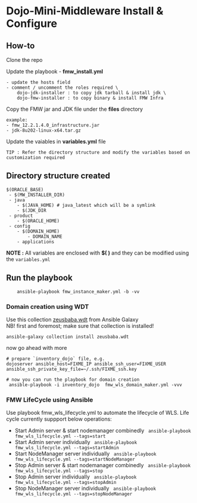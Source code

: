 # Dojo-Mini-Middleware Install & Configure

## How-to
Clone the repo

Update the playbook - **fmw_install.yml**

    - update the hosts field
    - comment / uncomment the roles required \
        dojo-jdk-installer : to copy jdk tarball & install jdk \
        dojo-fmw-installer : to copy binary & install FMW Infra
    

Copy the FMW jar and JDK file under the  **files** directory

    example:
    - fmw_12.2.1.4.0_infrastructure.jar
    - jdk-8u202-linux-x64.tar.gz

Update the vaiables in  **variables.yml** file 

    TIP : Refer the directory structure and modify the variables based on customization required

## Directory structure created

```
$(ORACLE_BASE)
 - $(MW_INSTALLER_DIR)
 - java
	- $(JAVA_HOME) # java_latest which will be a symlink
	- $(JDK_DIR
 - product
	- $(ORACLE_HOME)
 - config
	- $(DOMAIN_HOME)
		- DOMAIN_NAME
	- applications
```
**NOTE :** All variables are enclosed with **$( )** and they can be modified using the `variables.yml`

## Run the playbook
```
    ansible-playbook fmw_instance_maker.yml -b -vv
```


### Domain creation using WDT 
Use this collection [zeusbaba.wdt](https://galaxy.ansible.com/zeusbaba/wdt) from Ansible Galaxy  
NB! first and foremost; make sure that collection is installed!
```
ansible-galaxy collection install zeusbaba.wdt    
```
now go ahead with more  
```
# prepare `inventory_dojo` file, e.g.  
dojoserver ansible_host=FIXME_IP ansible_ssh_user=FIXME_USER ansible_ssh_private_key_file=~/.ssh/FIXME_ssh.key

# now you can run the playbook for domain creation
 ansible-playbook -i inventory_dojo  fmw_wls_domain_maker.yml -vvv
```

### FMW LifeCycle using Ansible 

Use playbook fmw_wls_lifecycle.yml to automate the lifecycle of WLS.
Life cycle currently suppport below operations:
* Start Admin server & start nodemanager combinedly 
` ansible-playbook fmw_wls_lifecycle.yml --tags=start`
* Start Admin server individually
` ansible-playbook fmw_wls_lifecycle.yml --tags=startAdmin`
* Start NodeManager server individually
` ansible-playbook fmw_wls_lifecycle.yml --tags=startNodeManager`
* Stop Admin server & start nodemanager combinedly 
` ansible-playbook fmw_wls_lifecycle.yml --tags=stop`
* Stop Admin server individually
` ansible-playbook fmw_wls_lifecycle.yml --tags=stopAdmin`
* Stop NodeManager server individually
` ansible-playbook fmw_wls_lifecycle.yml --tags=stopNodeManager`
